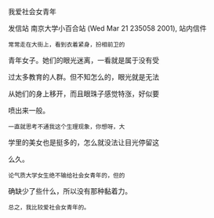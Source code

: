 我爱社会女青年

发信站 南京大学小百合站 (Wed Mar 21 235058 2001), 站内信件



    常常走在大街上，看到衣着紧身，扮相前卫的

青年女子。她们的眼光迷离，一看就是属于没有受

过太多教育的人群。但不知怎么的，眼光就是无法

从她们的身上移开，而且眼珠子感觉特涨，好似要

喷出来一般。

    一直就思考不通我这个生理现象，你想呀，大

学里的美女也是挺多的，怎么就没法让目光停留这

么久。

    论气质大学女生绝不输给社会女青年的，但的

确缺少了些什么，所以没有那种黏着力。

    总之，我比较爱社会女青年的。

            

